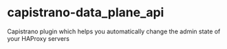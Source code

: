 # capistrano-data_plane_api
Capistrano plugin which helps you automatically change the admin state of your HAProxy servers
